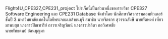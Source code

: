 Flight4U_CPE327_CPE231_project
โปรเจ็คนี้เป็นส่วนหนึ่งของรายวิชา CPE327 Software Engineering และ CPE231 Database จัดทำโดย นักศึกษาวิศวกรรมคอมพิวเตอร์ ชั้นปี 3 มหาวิทยาลัยเทคโนโลยีพระจอมเกล้าธนบุรี
สมาชิก
นายจิตรกร             สุวรรณรังษี 
นายทัตพงศ์		        เที่ยวมาพบสุข
นางสาวปัณฑารีย์     	 ถาวรเจริญวัฒน์ 
นางสาวปาลิตา        	กอวิเศษชัย	
นายพัทธดนย์          	อ่อนบุญมา   
